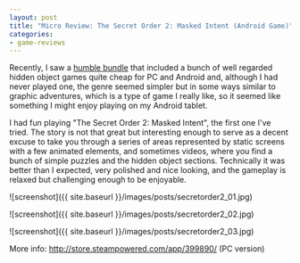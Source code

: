 ```yaml
---
layout: post
title: "Micro Review: The Secret Order 2: Masked Intent (Android Game)"
categories:
- game-reviews
---
```


<p>Recently, I saw a <a href="https://www.humblebundle.com/mobile/artifex-mundi-pc-and-mobile">humble bundle</a> that included a bunch of well regarded hidden object games quite cheap for PC and Android and, although I had never played one, the genre seemed simpler but in some ways similar to graphic adventures, which is a type of game I really like, so it seemed like something I might enjoy playing on my Android tablet.</p>

<p>I had fun playing "The Secret Order 2: Masked Intent", the first one I've tried. The story is not that great but interesting enough to serve as a decent excuse to take you through a series of areas represented by static screens with a few animated elements, and sometimes videos, where you find a bunch of simple puzzles and the hidden object sections. Technically it was better than I expected, very polished and nice looking, and the gameplay is relaxed but challenging enough to be enjoyable.</p>


![screenshot]({{ site.baseurl }}/images/posts/secretorder2_01.jpg)


![screenshot]({{ site.baseurl }}/images/posts/secretorder2_02.jpg)


![screenshot]({{ site.baseurl }}/images/posts/secretorder2_03.jpg)


<p>More info: <a href="http://store.steampowered.com/app/399890/">http://store.steampowered.com/app/399890/</a> (PC version)</p>
